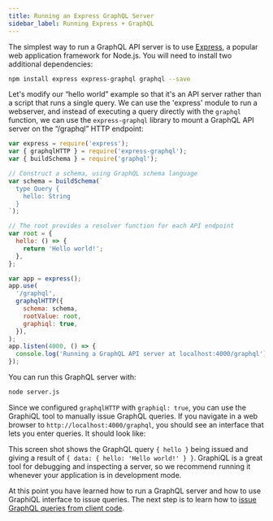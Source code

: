 ```yaml
---
title: Running an Express GraphQL Server
sidebar_label: Running Express + GraphQL
---
```


The simplest way to run a GraphQL API server is to use [Express](https://expressjs.com), a popular web application framework for Node.js. You will need to install two additional dependencies:

```bash
npm install express express-graphql graphql --save
```

Let's modify our “hello world” example so that it's an API server rather than a script that runs a single query. We can use the 'express' module to run a webserver, and instead of executing a query directly with the `graphql` function, we can use the `express-graphql` library to mount a GraphQL API server on the “/graphql” HTTP endpoint:

```js
var express = require('express');
var { graphqlHTTP } = require('express-graphql');
var { buildSchema } = require('graphql');

// Construct a schema, using GraphQL schema language
var schema = buildSchema(`
  type Query {
    hello: String
  }
`);

// The root provides a resolver function for each API endpoint
var root = {
  hello: () => {
    return 'Hello world!';
  },
};

var app = express();
app.use(
  '/graphql',
  graphqlHTTP({
    schema: schema,
    rootValue: root,
    graphiql: true,
  }),
);
app.listen(4000, () => {
  console.log('Running a GraphQL API server at localhost:4000/graphql');
});
```

You can run this GraphQL server with:

```bash
node server.js
```

Since we configured `graphqlHTTP` with `graphiql: true`, you can use the GraphiQL tool to manually issue GraphQL queries. If you navigate in a web browser to `http://localhost:4000/graphql`, you should see an interface that lets you enter queries. It should look like:

<!-- ![hello world graphql example](/img/hello.png) -->

This screen shot shows the GraphQL query `{ hello }` being issued and giving a result of `{ data: { hello: 'Hello world!' } }`. GraphiQL is a great tool for debugging and inspecting a server, so we recommend running it whenever your application is in development mode.

At this point you have learned how to run a GraphQL server and how to use GraphiQL interface to issue queries. The next step is to learn how to [issue GraphQL queries from client code](./graphql-clients.md).
